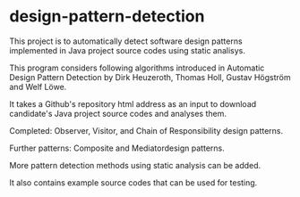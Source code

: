 # design-pattern-detection
This project is to automatically detect software design patterns implemented in Java project source codes using static analisys.

This program considers following algorithms introduced in Automatic Design Pattern Detection by Dirk Heuzeroth, Thomas Holl, Gustav Högström and Welf Löwe.


It takes a Github's repository html address as an input to download candidate's Java project source codes and analyses them.

Completed: Observer, Visitor, and Chain of Responsibility design patterns.

Further patterns: Composite and Mediatordesign patterns.

More pattern detection methods using static analysis can be added.

It also contains example source codes that can be used for testing.

